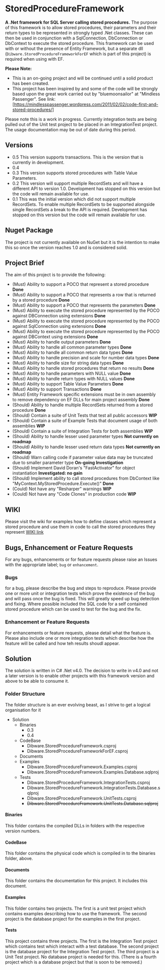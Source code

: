 # StoredProcedureFramework #
**A .Net framework for SQL Server calling stored procedures.**
The purpose of this framework is to allow stored procedures, their parameters and their return types to be represented in strongly typed .Net classes. These can then be used in conjunction with a SqlConnection, DbConnection or DbContext to execute the stored procedure. This framework can be used with or without the presence of Entity Framework, but a separate dll (`Dibware.StoredProcedureFrameworkForEF` which is part of this project) is required when using with EF.

**Please Note:**
* This is an on-going project and will be continued until a solid product has been created.
* This project has been inspired by and some of the code will be strongly based upon the great work carried out by "bluemoonsailor" at "Mindless Passenger". 
See link: [https://mindlesspassenger.wordpress.com/2011/02/02/code-first-and-stored-procedures/]

Please note this is a work in progress. Currently integration tests are being pulled out of the Unit test project to be placed in an IntegrationTest project. The usage documentation may be out of date during this period.

## Versions
* 0.5 This version supports transactions. This is the version that is currently in development.
* 0.4   
* 0.3 This version supports stored procedures with Table Value Parameters. 
* 0.2 This version will support multiple RecordSets and will have a different API to version 1.0. Development has stopped on this version but the code will remain available for use.
* 0.1 This was the initial version which did not support multiple RecordSets. To enable multiple RecordSets to be supported alongside single RecordSets a break to the API is required. Development has stopped on this version but the code will remain available for use.

## Nuget Package
The project is not currently available on NuGet but it is the intention to make this so once the version reaches 1.0 and is considered solid.

## Project Brief ##
The aim of this project is to provide the following:
* (Must) Ability to support a POCO that represent a stored procedure  **Done**
* (Must) Ability to support a POCO that represents a row that is returned by a stored procedure  **Done**
* (Must) Ability to support a POCO that represents the parameters  **Done**
* (Must) Ability to execute the stored procedure represented by the POCO against DBConnection using extensions  **Done**
* (Must) Ability to execute the stored procedure represented by the POCO against SqlConnection using extensions **Done**
* (Must) Ability to execute the stored procedure represented by the POCO against DBContext using extensions **Done**
* (Must) Ability to handle output parameters **Done**
* (Must) Ability to handle all common parameter types **Done**
* (Must) Ability to handle all common return data types **Done**
* (Must) Ability to handle precision and scale for number data types **Done**
* (Must) Ability to handle size for string data types **Done**
* (Must) Ability to handle stored procedures that return no results **Done**
* (Must) Ability to handle parameters with NULL value **Done**
* (Must) Ability to handle return types with NULL values **Done**
* (Must) Ability to support Table Value Parameters **Done**
* (Must) Ability to support Transactions **Done**
* (Must) Entity Framework specific extensions must be in own assembly to remove dependency on EF DLLs for main project assembly **Done**
* (Should) Ability to handle multiple RecordSets returned from a stored procedure **Done**
* (Should) Contain a suite of Unit Tests that test all public accessors **WIP**
* (Should) Contain a suite of Example Tests that document usage of both assemblies **WIP**
* (Should) Contain a suite of Integration Tests for both assemblies **WIP**
* (Should) Ability to handle lesser used parameter types **Not currently on roadmap**
* (Should) Ability to handle lesser used return data types **Not currently on roadmap**
* (Should) Warn calling code if parameter value data may be truncated due to smaller parameter type **On-going Investigation**
* (Should) Implement David Doran's "FastActivator" for object instantiation **Investigated: no gain**
* (Should) Implement ability to call stored procedures from DbContext like "MyContext.MyStoredProcedure.Execute()" **Done**
* (Could) Not have any "Resharper" warnings **WIP**
* (Could) Not have any "Code Clones" in production code **WIP**

## WIKI
Please visit the wiki for examples how to define classes which represent a stored procedure and use them in code to call the stored procedures they represent [WIKI link](https://github.com/dibley1973/StoredProcedureFramework/wiki)

## Bugs, Enhancement or Feature Requests
For any bugs, enhancements or for feature  requests please raise an Issues with the appropriate label; `bug` or `enhancement`. 

### Bugs
for a bug, please describe the bug and steps to reproduce. Please provide one or more unit or integration tests which prove the existence of the bug and will pass once the bug is fixed. This will greatly speed up bug detection and fixing. Where possible included the SQL code for a self contained stored procedure which can be used to test for the bug and the fix.

### Enhancement or Feature Requests
For enhancements or feature requests, please detail what the feature is. Please also include one or more integration tests which describe how the feature will be called and how teh results shoudl appear.

## Solution
The solution is written in C# .Net v4.0. The decision to write in v4.0 and not a later version is to enable other projects with this framework version and above to be able to consume it.

### Folder Structure
The folder structure is an ever evolving beast, as I strive to get a logical organisation for it

* Solution
  + Binaries
    - 0.3
    - 0.4
  + CodeBase
    - Dibware.StoredProcedureFramework.csproj
    - Dibware.StoredProcedureFrameworkForEF.csproj
  + Documents
  + Examples
    - Dibware.StoredProcedureFramework.Examples.csproj
    - Dibware.StoredProcedureFramework.Examples.Database.sqlproj
  + Tests
    - Dibware.StoredProcedureFramework.IntegrationTests.csproj
    - Dibware.StoredProcedureFramework.IntegrationTests.Database.sqlproj
    - Dibware.StoredProcedureFramework.UnitTests.csproj
    - ~~Dibware.StoredProcedureFramework.UnitTests.Database.sqlproj~~

#### Binaries
This folder contains the compiled DLLs in folders with the respective version numbers.

#### CodeBase
This folder contains the physical code which is compiled in to the binaries folder, above.

#### Documents
This folder contains the documentation for this project. It includes this document.

#### Examples
This folder contains two projects. The first is a unit test project which contains examples describing how to use the framework. The second project is the database project for the examples in the first project.

#### Tests
This project contains three projects. The first is the Integration Test project which contains test which interact with a test database. The second project is the database project for the Integration Test project. The third project is a Unit Test project. No database project is needed for this. (There is a fourth project which is a database project but that is soon to be removed.)

